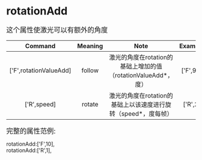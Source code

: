 # rotationAdd
<font size=4>这个属性使激光可以有额外的角度</font>

|            Command             | Meaning |                             Note                             | Example  |
| :----------------------------: | :-----: | :----------------------------------------------------------: | :------: |
| [&#39;F&#39;,rotationValueAdd] | follow  | 激光的角度在rotation的基础上增加的值（rotationValueAdd*，度） | ['F',90] |
|          ['R',speed]           | rotate  | 激光的角度在rotation的基础上以该速度进行旋转（speed*，度每帧） | ['R',2]  |

<font size=4>完整的属性范例:   </font>

rotationAdd:['F',10],   
rotationAdd:['R',1],   
